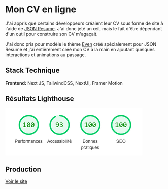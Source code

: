 
# Mon CV en ligne

J'ai appris que certains développeurs créaient leur CV sous forme de site à l'aide de [JSON Resume](https://jsonresume.org/). J'ai donc jeté un œil, mais le fait d'être dépendant d'un outil pour construire son CV m'agaçait.

J'ai donc pris pour modèle le thème [Even](https://www.npmjs.com/package/jsonresume-theme-even) créé spécialement pour JSON Resume et j'ai entièrement créé mon CV à la main en ajoutant quelques interactions et animations au passage.
## Stack Technique

**Frontend:** Next JS, TailwindCSS, NextUI, Framer Motion



## Résultats Lighthouse

![lighthouse](./public/lighthouse.png)


## Production

[Voir le site](https://sofiane-rahmani-resume.vercel.app/)

